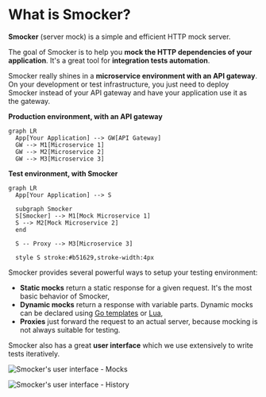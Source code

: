 # What is Smocker?

**Smocker** (server mock) is a simple and efficient HTTP mock server.

The goal of Smocker is to help you **mock the HTTP dependencies of your application**. It's a great tool for **integration tests automation**.

Smocker really shines in a **microservice environment with an API gateway**. On your development or test infrastructure, you just need to deploy Smocker instead of your API gateway and have your application use it as the gateway.

<div class="row wrap around-justified">
<div class="text-center">

**Production environment, with an API gateway**

```mermaid
graph LR
  App[Your Application] --> GW[API Gateway]
  GW --> M1[Microservice 1]
  GW --> M2[Microservice 2]
  GW --> M3[Microservice 3]
```

</div>
<div class="text-center">

**Test environment, with Smocker**

```mermaid
graph LR
  App[Your Application] --> S

  subgraph Smocker
  S[Smocker] --> M1[Mock Microservice 1]
  S --> M2[Mock Microservice 2]
  end

  S -- Proxy --> M3[Microservice 3]

  style S stroke:#b51629,stroke-width:4px
```

</div>
</div>

Smocker provides several powerful ways to setup your testing environment:

- **Static mocks** return a static response for a given request. It's the most basic behavior of Smocker,
- **Dynamic mocks** return a response with variable parts. Dynamic mocks can be declared using [Go templates](https://golang.org/pkg/html/template/) or [Lua](https://www.lua.org/),
- **Proxies** just forward the request to an actual server, because mocking is not always suitable for testing.

Smocker also has a great **user interface** which we use extensively to write tests iteratively.

![Smocker's user interface - Mocks](/screenshot-mocks.png)

![Smocker's user interface - History](/screenshot-history.png)
